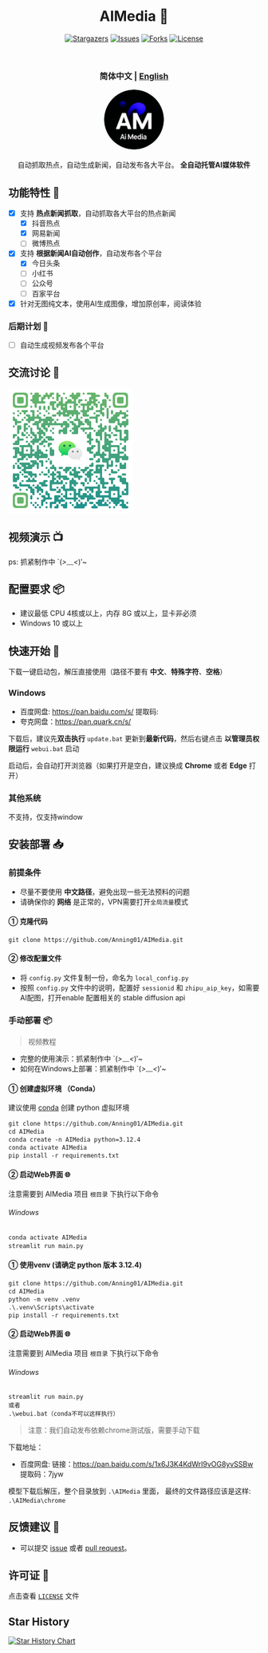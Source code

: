 <div align="center">
<h1 align="center"> AIMedia 🤖 </h1>

<p align="center">
  <a href="https://github.com/Anning01/AIMedia/stargazers"><img src="https://img.shields.io/github/stars/Anning01/AIMedia.svg?style=for-the-badge" alt="Stargazers"></a>
  <a href="https://github.com/Anning01/AIMedia/issues"><img src="https://img.shields.io/github/issues/Anning01/AIMedia.svg?style=for-the-badge" alt="Issues"></a>
  <a href="https://github.com/Anning01/AIMedia/network/members"><img src="https://img.shields.io/github/forks/Anning01/AIMedia.svg?style=for-the-badge" alt="Forks"></a>
  <a href="https://github.com/Anning01/AIMedia/blob/main/LICENSE"><img src="https://img.shields.io/github/license/Anning01/AIMedia.svg?style=for-the-badge" alt="License"></a>
</p>
<br>
<h3>简体中文 | <a href="README-en.md">English</a></h3>
<div align="center">
  <a href="https://github.com/Anning01/AIMedia" target="_blank"><img src="docs/logo.png" style="width: 120px; height: 120px; border-radius: 50%;"/></a>
</div>
<br>
自动抓取热点，自动生成新闻，自动发布各大平台。  <b>全自动托管AI媒体软件</b> 
<br>
</div>

## 功能特性 🎯

- [x] 支持 **热点新闻抓取**，自动抓取各大平台的热点新闻
    - [x] 抖音热点
    - [x] 网易新闻
    - [ ] 微博热点
- [x] 支持 **根据新闻AI自动创作**，自动发布各个平台
    - [x] 今日头条
    - [ ] 小红书
    - [ ] 公众号
    - [ ] 百家平台
- [x] 针对无图纯文本，使用AI生成图像，增加原创率，阅读体验

### 后期计划 📅

- [ ] 自动生成视频发布各个平台

## 交流讨论 💬

<img src="docs/wechat.png" width="250">

## 视频演示 📺

ps: 抓紧制作中 `(*>﹏<*)′~

## 配置要求 📦

- 建议最低 CPU 4核或以上，内存 8G 或以上，显卡非必须
- Windows 10 或以上

## 快速开始 🚀

下载一键启动包，解压直接使用（路径不要有 **中文**、**特殊字符**、**空格**）

### Windows
- 百度网盘: https://pan.baidu.com/s/ 提取码: 
- 夸克网盘：https://pan.quark.cn/s/

下载后，建议先**双击执行** `update.bat` 更新到**最新代码**，然后右键点击 **以管理员权限运行** `webui.bat` 启动

启动后，会自动打开浏览器（如果打开是空白，建议换成 **Chrome** 或者 **Edge** 打开）

### 其他系统

不支持，仅支持window

## 安装部署 📥

### 前提条件

- 尽量不要使用 **中文路径**，避免出现一些无法预料的问题
- 请确保你的 **网络** 是正常的，VPN需要打开`全局流量`模式

#### ① 克隆代码

```shell
git clone https://github.com/Anning01/AIMedia.git
```

#### ② 修改配置文件

- 将 `config.py` 文件复制一份，命名为 `local_config.py`
- 按照 `config.py` 文件中的说明，配置好 `sessionid` 和 `zhipu_aip_key`，如需要AI配图，打开enable 配置相关的 stable diffusion api


### 手动部署 📦

> 视频教程

- 完整的使用演示：抓紧制作中 `(*>﹏<*)′~
- 如何在Windows上部署：抓紧制作中 `(*>﹏<*)′~

#### ① 创建虚拟环境 （Conda）

建议使用 [conda](https://www.anaconda.com/download/success) 创建 python 虚拟环境

```shell
git clone https://github.com/Anning01/AIMedia.git
cd AIMedia
conda create -n AIMedia python=3.12.4
conda activate AIMedia
pip install -r requirements.txt
```

#### ② 启动Web界面 🌐

注意需要到 AIMedia 项目 `根目录` 下执行以下命令

###### Windows

```bat
conda activate AIMedia
streamlit run main.py
```
#### ① 使用venv (请确定 python 版本 3.12.4)

```shell
git clone https://github.com/Anning01/AIMedia.git
cd AIMedia
python -m venv .venv
.\.venv\Scripts\activate
pip install -r requirements.txt
```

#### ② 启动Web界面 🌐

注意需要到 AIMedia 项目 `根目录` 下执行以下命令

###### Windows

```bat
streamlit run main.py
或者
.\webui.bat（conda不可以这样执行）
```

> 注意：我们自动发布依赖chrome测试版，需要手动下载

下载地址：

- 百度网盘: 链接：https://pan.baidu.com/s/1x6J3K4KdWrI9vOG8yvSSBw  提取码：7jyw


模型下载后解压，整个目录放到 `.\AIMedia` 里面，
最终的文件路径应该是这样: `.\AIMedia\chrome`

## 反馈建议 📢

- 可以提交 [issue](https://github.com/Anning01/AIMedia/issues)
  或者 [pull request](https://github.com/Anning01/AIMedia/pulls)。


## 许可证 📝

点击查看 [`LICENSE`](LICENSE) 文件

## Star History

[![Star History Chart](https://api.star-history.com/svg?repos=Anning01/AIMedia&type=Date)](https://star-history.com/#Anning01/AIMedia&Date)